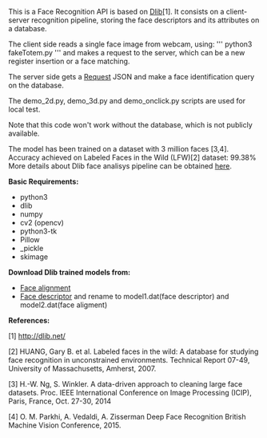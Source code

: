 
This is a Face Recognition API is based on [Dlib](http://dlib.net)[1].
It consists on a client-server recognition pipeline, storing the face descriptors and its attributes on a database.

The client side reads a single face image from webcam, using:
'''
 python3 fakeTotem.py
'''
and makes a request to the server, which can be a new register insertion or
a face matching.

The server side gets a [Request](https://github.com/luanps/faceRecognitionAPI/blob/7b87e39677601c9d9fb6d522b0b5e5080964fc7d/request.py#L7) JSON and make a face identification query on the database.


The demo_2d.py, demo_3d.py and demo_onclick.py scripts are used for local test.

Note that this code won't work without the database, which is not
publicly available.


The model has been trained on a dataset with 3 million faces
[3,4]. Accuracy achieved on Labeled Faces in the Wild (LFW)[2] dataset: 99.38%
More details about Dlib face analisys pipeline can be obtained
[here](https://github.com/davisking/dlib-models).

**Basic Requirements:**

- python3
- dlib
- numpy
- cv2 (opencv)
- python3-tk
- Pillow
- _pickle
- skimage

**Download Dlib trained models from:**

- [Face alignment](http://dlib.net/files/shape_predictor_5_face_landmarks.dat.bz2)
- [Face descriptor](http://dlib.net/files/dlib_face_recognition_resnet_model_v1.dat.bz2)
and rename to model1.dat(face descriptor) and model2.dat(face aligment)

**References:**

[1] http://dlib.net/

[2] HUANG, Gary B. et al. Labeled faces in the wild: A database for studying
face recognition in unconstrained environments. Technical Report 07-49,
     University of Massachusetts, Amherst, 2007.

[3] H.-W. Ng, S. Winkler. A data-driven approach to cleaning large face
datasets. Proc. IEEE International Conference on Image Processing (ICIP),
  Paris, France, Oct. 27-30, 2014 

[4] O. M. Parkhi, A. Vedaldi, A. Zisserman Deep Face Recognition British
Machine Vision Conference, 2015.


